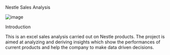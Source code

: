Nestle Sales Analysis



![image](https://github.com/PerfectAnny/Analysis-on-Nestle-Sales/assets/151845494/6a320976-73a6-46f1-b940-4da6449e6d69)



Introduction

This is an excel sales analysis carried out on  Nestle products. The project is aimed at analyzing and deriving insights which show the performances of current products and help the company to make data driven decisions.
